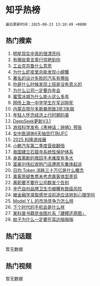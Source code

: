# 知乎热榜

`最后更新时间：2025-08-23 13:10:49 +0800`

## 热门搜索

1. [明星现实中真的很漂亮吗](https://www.zhihu.com/search?q=%E6%98%8E%E6%98%9F%E7%8E%B0%E5%AE%9E%E4%B8%AD%E7%9C%9F%E7%9A%84%E5%BE%88%E6%BC%82%E4%BA%AE%E5%90%97)
1. [有哪些童言童行惊艳到你](https://www.zhihu.com/search?q=%E6%9C%89%E5%93%AA%E4%BA%9B%E7%AB%A5%E8%A8%80%E7%AB%A5%E8%A1%8C%E6%83%8A%E8%89%B3%E5%88%B0%E4%BD%A0)
1. [工业克苏鲁什么意思](https://www.zhihu.com/search?q=%E5%B7%A5%E4%B8%9A%E5%85%8B%E8%8B%8F%E9%B2%81%E4%BB%80%E4%B9%88%E6%84%8F%E6%80%9D)
1. [为什么虾皮里总能发现小螃蟹](https://www.zhihu.com/search?q=%E4%B8%BA%E4%BB%80%E4%B9%88%E8%99%BE%E7%9A%AE%E9%87%8C%E6%80%BB%E8%83%BD%E5%8F%91%E7%8E%B0%E5%B0%8F%E8%9E%83%E8%9F%B9)
1. [著名的设计失败的汽车有哪些](https://www.zhihu.com/search?q=%E8%91%97%E5%90%8D%E7%9A%84%E8%AE%BE%E8%AE%A1%E5%A4%B1%E8%B4%A5%E7%9A%84%E6%B1%BD%E8%BD%A6%E6%9C%89%E5%93%AA%E4%BA%9B)
1. [你是什么时候发现上班是没有意义的](https://www.zhihu.com/search?q=%E4%BD%A0%E6%98%AF%E4%BB%80%E4%B9%88%E6%97%B6%E5%80%99%E5%8F%91%E7%8E%B0%E4%B8%8A%E7%8F%AD%E6%98%AF%E6%B2%A1%E6%9C%89%E6%84%8F%E4%B9%89%E7%9A%84)
1. [为什么公司一定要办年会](https://www.zhihu.com/search?q=%E4%B8%BA%E4%BB%80%E4%B9%88%E5%85%AC%E5%8F%B8%E4%B8%80%E5%AE%9A%E8%A6%81%E5%8A%9E%E5%B9%B4%E4%BC%9A)
1. [蜜雪冰城为什么能火这么多年](https://www.zhihu.com/search?q=%E8%9C%9C%E9%9B%AA%E5%86%B0%E5%9F%8E%E4%B8%BA%E4%BB%80%E4%B9%88%E8%83%BD%E7%81%AB%E8%BF%99%E4%B9%88%E5%A4%9A%E5%B9%B4)
1. [网传上海一中学学生在军训猝死](https://www.zhihu.com/search?q=%E7%BD%91%E4%BC%A0%E4%B8%8A%E6%B5%B7%E4%B8%80%E4%B8%AD%E5%AD%A6%E5%AD%A6%E7%94%9F%E5%9C%A8%E5%86%9B%E8%AE%AD%E7%8C%9D%E6%AD%BB)
1. [内蒙古鄂尔多斯暴雨致3死3失联](https://www.zhihu.com/search?q=%E5%86%85%E8%92%99%E5%8F%A4%E9%84%82%E5%B0%94%E5%A4%9A%E6%96%AF%E6%9A%B4%E9%9B%A8%E8%87%B43%E6%AD%BB3%E5%A4%B1%E8%81%94)
1. [年轻人怀念经济上行时期的美](https://www.zhihu.com/search?q=%E5%B9%B4%E8%BD%BB%E4%BA%BA%E6%80%80%E5%BF%B5%E7%BB%8F%E6%B5%8E%E4%B8%8A%E8%A1%8C%E6%97%B6%E6%9C%9F%E7%9A%84%E7%BE%8E)
1. [DeepSeek更新V3.1](https://www.zhihu.com/search?q=DeepSeek%E6%9B%B4%E6%96%B0V3.1)
1. [游戏科学发布《黑神话：钟馗》预告](https://www.zhihu.com/search?q=%E6%B8%B8%E6%88%8F%E7%A7%91%E5%AD%A6%E5%8F%91%E5%B8%83%E3%80%8A%E9%BB%91%E7%A5%9E%E8%AF%9D%EF%BC%9A%E9%92%9F%E9%A6%97%E3%80%8B%E9%A2%84%E5%91%8A)
1. [女中医调休6天抽空打场UFC](https://www.zhihu.com/search?q=%E5%A5%B3%E4%B8%AD%E5%8C%BB%E8%B0%83%E4%BC%916%E5%A4%A9%E6%8A%BD%E7%A9%BA%E6%89%93%E5%9C%BAUFC)
1. [2025 科隆游戏展](https://www.zhihu.com/search?q=2025%20%E7%A7%91%E9%9A%86%E6%B8%B8%E6%88%8F%E5%B1%95)
1. [小鹏汽车第二季度营收翻倍](https://www.zhihu.com/search?q=%E5%B0%8F%E9%B9%8F%E6%B1%BD%E8%BD%A6%E7%AC%AC%E4%BA%8C%E5%AD%A3%E5%BA%A6%E8%90%A5%E6%94%B6%E7%BF%BB%E5%80%8D)
1. [我国建立石窟寺系统性保护体系](https://www.zhihu.com/search?q=%E6%88%91%E5%9B%BD%E5%BB%BA%E7%AB%8B%E7%9F%B3%E7%AA%9F%E5%AF%BA%E7%B3%BB%E7%BB%9F%E6%80%A7%E4%BF%9D%E6%8A%A4%E4%BD%93%E7%B3%BB)
1. [身首离断的救回手术难度有多大](https://www.zhihu.com/search?q=%E8%BA%AB%E9%A6%96%E7%A6%BB%E6%96%AD%E7%9A%84%E6%95%91%E5%9B%9E%E6%89%8B%E6%9C%AF%E9%9A%BE%E5%BA%A6%E6%9C%89%E5%A4%9A%E5%A4%A7)
1. [富豪刘伟红收购门店遭房东集体起诉](https://www.zhihu.com/search?q=%E5%AF%8C%E8%B1%AA%E5%88%98%E4%BC%9F%E7%BA%A2%E6%94%B6%E8%B4%AD%E9%97%A8%E5%BA%97%E9%81%AD%E6%88%BF%E4%B8%9C%E9%9B%86%E4%BD%93%E8%B5%B7%E8%AF%89)
1. [日均 Token 消耗三十万亿是什么概念](https://www.zhihu.com/search?q=%E6%97%A5%E5%9D%87%20Token%20%E6%B6%88%E8%80%97%E4%B8%89%E5%8D%81%E4%B8%87%E4%BA%BF%E6%98%AF%E4%BB%80%E4%B9%88%E6%A6%82%E5%BF%B5)
1. [乘客质疑售票未考虑乘客体型差异](https://www.zhihu.com/search?q=%E4%B9%98%E5%AE%A2%E8%B4%A8%E7%96%91%E5%94%AE%E7%A5%A8%E6%9C%AA%E8%80%83%E8%99%91%E4%B9%98%E5%AE%A2%E4%BD%93%E5%9E%8B%E5%B7%AE%E5%BC%82)
1. [离职要不要在公司群发个告别](https://www.zhihu.com/search?q=%E7%A6%BB%E8%81%8C%E8%A6%81%E4%B8%8D%E8%A6%81%E5%9C%A8%E5%85%AC%E5%8F%B8%E7%BE%A4%E5%8F%91%E4%B8%AA%E5%91%8A%E5%88%AB)
1. [辛巴自创品牌卫生巾被曝有致癌风险](https://www.zhihu.com/search?q=%E8%BE%9B%E5%B7%B4%E8%87%AA%E5%88%9B%E5%93%81%E7%89%8C%E5%8D%AB%E7%94%9F%E5%B7%BE%E8%A2%AB%E6%9B%9D%E6%9C%89%E8%87%B4%E7%99%8C%E9%A3%8E%E9%99%A9)
1. [被金融学录取感觉没前途应该转到心理学吗](https://www.zhihu.com/search?q=%E8%A2%AB%E9%87%91%E8%9E%8D%E5%AD%A6%E5%BD%95%E5%8F%96%E6%84%9F%E8%A7%89%E6%B2%A1%E5%89%8D%E9%80%94%E5%BA%94%E8%AF%A5%E8%BD%AC%E5%88%B0%E5%BF%83%E7%90%86%E5%AD%A6%E5%90%97)
1. [Model Y L 的市场竞争力怎么样](https://www.zhihu.com/search?q=Model%20Y%20L%20%E7%9A%84%E5%B8%82%E5%9C%BA%E7%AB%9E%E4%BA%89%E5%8A%9B%E6%80%8E%E4%B9%88%E6%A0%B7)
1. [下个时代的手机会是什么样](https://www.zhihu.com/search?q=%E4%B8%8B%E4%B8%AA%E6%97%B6%E4%BB%A3%E7%9A%84%E6%89%8B%E6%9C%BA%E4%BC%9A%E6%98%AF%E4%BB%80%E4%B9%88%E6%A0%B7)
1. [某科普书籍昆虫图片系「建模还原图」](https://www.zhihu.com/search?q=%E6%9F%90%E7%A7%91%E6%99%AE%E4%B9%A6%E7%B1%8D%E6%98%86%E8%99%AB%E5%9B%BE%E7%89%87%E7%B3%BB%E3%80%8C%E5%BB%BA%E6%A8%A1%E8%BF%98%E5%8E%9F%E5%9B%BE%E3%80%8D)
1. [蚊子为什么一定要在耳边嗡嗡嗡](https://www.zhihu.com/search?q=%E8%9A%8A%E5%AD%90%E4%B8%BA%E4%BB%80%E4%B9%88%E4%B8%80%E5%AE%9A%E8%A6%81%E5%9C%A8%E8%80%B3%E8%BE%B9%E5%97%A1%E5%97%A1%E5%97%A1)

## 热门话题

暂无数据

## 热门视频

暂无数据